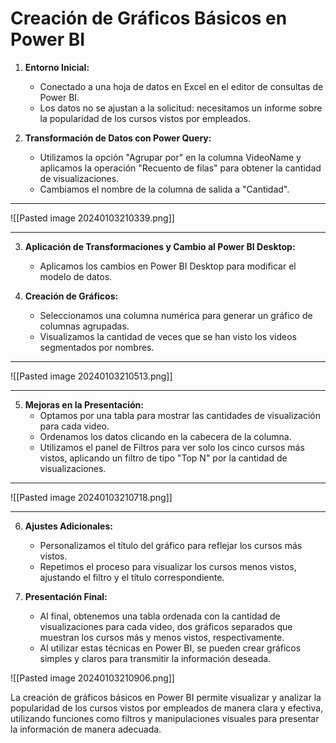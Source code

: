 # Creación de Gráficos Básicos en Power BI

1. **Entorno Inicial:**
   - Conectado a una hoja de datos en Excel en el editor de consultas de Power BI.
   - Los datos no se ajustan a la solicitud: necesitamos un informe sobre la popularidad de los cursos vistos por empleados.

2. **Transformación de Datos con Power Query:**
   - Utilizamos la opción "Agrupar por" en la columna VideoName y aplicamos la operación "Recuento de filas" para obtener la cantidad de visualizaciones.
   - Cambiamos el nombre de la columna de salida a "Cantidad".

---
![[Pasted image 20240103210339.png]]

---


3. **Aplicación de Transformaciones y Cambio al Power BI Desktop:**
   - Aplicamos los cambios en Power BI Desktop para modificar el modelo de datos.

4. **Creación de Gráficos:**
   - Seleccionamos una columna numérica para generar un gráfico de columnas agrupadas.
   - Visualizamos la cantidad de veces que se han visto los videos segmentados por nombres.

---
![[Pasted image 20240103210513.png]]

---


5. **Mejoras en la Presentación:**
   - Optamos por una tabla para mostrar las cantidades de visualización para cada video.
   - Ordenamos los datos clicando en la cabecera de la columna.
   - Utilizamos el panel de Filtros para ver solo los cinco cursos más vistos, aplicando un filtro de tipo "Top N" por la cantidad de visualizaciones.

---
![[Pasted image 20240103210718.png]]

---


6. **Ajustes Adicionales:**
   - Personalizamos el título del gráfico para reflejar los cursos más vistos.
   - Repetimos el proceso para visualizar los cursos menos vistos, ajustando el filtro y el título correspondiente.

7. **Presentación Final:**
   - Al final, obtenemos una tabla ordenada con la cantidad de visualizaciones para cada video, dos gráficos separados que muestran los cursos más y menos vistos, respectivamente.
   - Al utilizar estas técnicas en Power BI, se pueden crear gráficos simples y claros para transmitir la información deseada.

![[Pasted image 20240103210906.png]]

La creación de gráficos básicos en Power BI permite visualizar y analizar la popularidad de los cursos vistos por empleados de manera clara y efectiva, utilizando funciones como filtros y manipulaciones visuales para presentar la información de manera adecuada.
